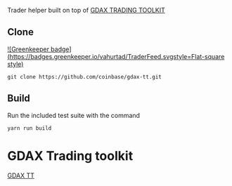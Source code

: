 Trader helper built on top of [GDAX TRADING TOOLKIT](https://github.com/coinbase/gdax-tt)

## Clone

[![Greenkeeper badge](https://badges.greenkeeper.io/vahurtad/TraderFeed.svgstyle=Flat-square style)](https://greenkeeper.io/)

    git clone https://github.com/coinbase/gdax-tt.git 

## Build
 Run the included test suite with the command

    yarn run build

# GDAX Trading toolkit
[GDAX TT ](https://github.com/coinbase/gdax-tt.git)
